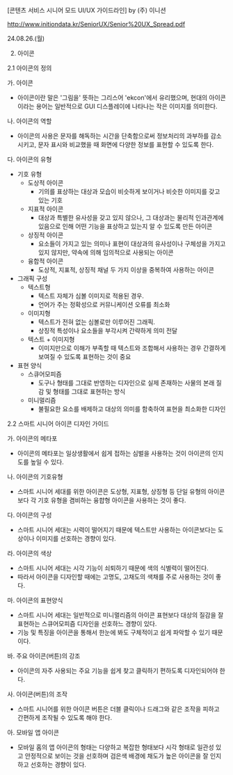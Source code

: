 [콘텐츠 서비스 시니어 모드 UI/UX 가이드라인] by (주) 이니션

http://www.initiondata.kr/SeniorUX/Senior%20UX_Spread.pdf

24.08.26.(월)

2. 아이콘

2.1 아이콘의 정의

가. 아이콘

- 아이콘이란 말은 '그림을' 뜻하는 그리스어 'ekcon'에서 유리했으며, 현대의 아이콘이라는 용어는 일반적으로 GUI 디스플레이에 나타나는 작은 이미지를 의미한다.

나. 아이콘의 역할

- 아이콘의 사용은 문자를 해독하는 시간을 단축함으로써 정보처리의 과부하를 감소시키고, 문자 표시와 비교했을 때 화면에 다양한 정보를 표현할 수 있도록 한다.

다. 아이콘의 유형

- 기호 유형
    - 도상적 아이콘
        - 기의를 표상하는 대상과 모습이 비슷하게 보이거나 비슷한 이미지를 갖고 있는 기호
    - 지표적 아이콘
        - 대상과 특별한 유사성을 갖고 있지 않으나,
          그 대상과는 물리적 인과관계에 있음으로 인해 어떤 기능을 표상하고 있는지 알 수 있도록 만든 아이콘
    - 상징적 아이콘
        - 요소들이 가지고 있는 의미나 표현이 대상과의 유사성이나 구체성을 가지고 있지 않지만, 약속에 의해 임의적으로 사용되는 아이콘
    - 융합적 아이콘
        - 도상적, 지표적, 상징적 채널 두 가지 이상을 중복하여 사용하는 아이콘
- 그래픽 구성
    - 텍스트형
        - 텍스트 자체가 심볼 이미지로 적용된 경우.
        - 언어가 주는 정확성으로 커뮤니케이션 오류를 최소화
    - 이미지형
        - 텍스트가 전혀 없는 심볼로만 이루어진 그래픽.
        - 상징적 특성이나 요소들을 부각시켜 간략하게 의미 전달
    - 텍스트 + 이미지형
        - 이미지만으로 이해가 부족할 때 텍스트와 조합해서 사용하는 경우
          간결하게 보여질 수 있도록 표현하는 것이 중요
- 표현 양식
    - 스큐어모피즘
        - 도구나 형태를 그대로 반영하는 디자인으로 실제 존재하는 사물의 본래 질감 및 형태를 그대로 표현하는 방식
    - 미니멀리즘
        - 불필요한 요소를 배제하고 대상의 의미를 함축하여 표현을 최소화한 디자인

2.2 스마트 시니어 아이콘 디자인 가이드

가. 아이콘의 메타포

- 아이콘의 메타포는 일상생활에서 쉽게 접하는 심벌을 사용하는 것이 아이콘의 인지도를 높일 수 있다.

나. 아이콘의 기호유형

- 스마트 시니어 세대를 위한 아이콘은 도상형, 지표형, 상징형 등 단일 유형의 아이콘보다 각 기호 유형을 겸비하는 융햡형 아이콘을 사용하는 것이 좋다.

다. 아이콘의 구성

- 스마트 시니어 세대는 시력이 떨어지기 때문에 텍스트만 사용하는 아이콘보다는 도상이나 이미지를 선호하는 경향이 있다.

라. 아이콘의 색상

- 스마트 시니어 세대는 시각 기능이 쇠퇴하기 때문에 색의 식별력이 떨어진다.
- 따라서 아이콘을 디자인할 때에는 고명도, 고채도의 색채를 주로 사용하는 것이 좋다.

마. 아이콘의 표현양식

- 스마트 시니어 세대는 일반적으로 미니멀리즘의 아이콘 표현보다 대상의 질감을 잘 표현하는 스큐어모피즘 디자인을 선호하느 경향이 있다.
- 기능 및 특징을 아이콘을 통해서 한눈에 봐도 구체적이고 쉽게 파악할 수 있기 때문이다.

바. 주요 아이콘(버튼)의 강조

- 아이콘의 자주 사용되는 주요 기능을 쉽게 찾고 클릭하기 편하도록 디자인되어야 한다.

사. 아이콘(버튼)의 조작

- 스마트 시니어를 위한 아이콘 버튼은 더블 클릭이나 드래그와 같은 조작을 피하고 간편하게 조작될 수 있도록 해야 한다.

아. 모바일 앱 아이콘

- 모바일 홈의 앱 아이콘의 형태는 다양하고 복잡한 형태보다 시각 형태로 일관성 있고 안정적으로 보이는 것을 선호하며 검은색 배경에 채도가 높은 아이콘을 잘 인지하고 선호하는 경향이 있다.

